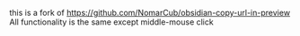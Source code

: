 this is a fork of https://github.com/NomarCub/obsidian-copy-url-in-preview
All functionality is the same except middle-mouse click
